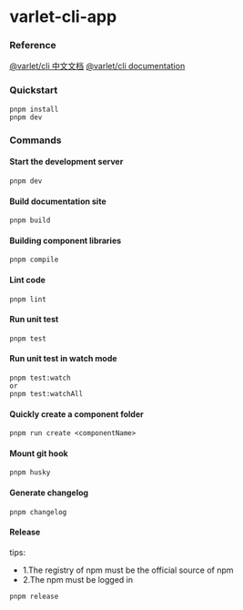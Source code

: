 # varlet-cli-app

### Reference

[@varlet/cli 中文文档](https://github.com/haoziqaq/varlet/blob/dev/packages/varlet-cli/README.md)
[@varlet/cli documentation](https://github.com/haoziqaq/varlet/blob/dev/packages/varlet-cli/README.en-US.md)

### Quickstart

```shell
pnpm install
pnpm dev
```

### Commands

#### Start the development server

```shell
pnpm dev
```

#### Build documentation site

```shell
pnpm build
```

#### Building component libraries

```shell
pnpm compile
```

#### Lint code

```shell
pnpm lint
```

#### Run unit test

```shell
pnpm test
```

#### Run unit test in watch mode

```shell
pnpm test:watch 
or
pnpm test:watchAll 
```

#### Quickly create a component folder

```shell
pnpm run create <componentName>
```

#### Mount git hook

```shell
pnpm husky
```

#### Generate changelog

```shell
pnpm changelog
```

#### Release

tips: 
- 1.The registry of npm must be the official source of npm
- 2.The npm must be logged in

```shell
pnpm release
```


